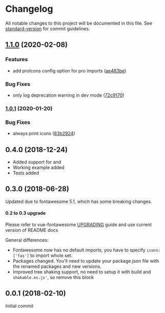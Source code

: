 # Changelog

All notable changes to this project will be documented in this file. See [standard-version](https://github.com/conventional-changelog/standard-version) for commit guidelines.

## [1.1.0](https://github.com/nuxt-community/fontawesome-module/compare/v1.0.1...v1.1.0) (2020-02-08)


### Features

* add proIcons config option for pro imports ([ae483be](https://github.com/nuxt-community/fontawesome-module/commit/ae483be1c44dcd9156092b358f286b16a2db4566))


### Bug Fixes

* only log deprecation warning in dev mode ([72c9170](https://github.com/nuxt-community/fontawesome-module/commit/72c9170301c4eea5d8259113227000672807ba07))

### [1.0.1](https://github.com/nuxt-community/fontawesome-module/compare/v1.0.0...v1.0.1) (2020-01-20)


### Bug Fixes

* always print icons ([83b2924](https://github.com/nuxt-community/fontawesome-module/commit/83b29245e40e71975397aa1189318c39c461824a))

<a name="0.4.0"></a>
## 0.4.0 (2018-12-24)
- Added support for <font-awesome-layers> and <font-awesome-layers-text>
- Working example added
- Tests added
<a name="0.3.0"></a>
## 0.3.0 (2018-06-28)
Updated due to fontawesome 5.1, which has some breaking changes.
#### 0.2 to 0.3 upgrade
Please refer to vue-fontawesome [UPGRADING](https://github.com/FortAwesome/vue-fontawesome/blob/master/UPGRADING.md) guide and use current version of README docs

General differences:
- Fontawesome now has no default imports, you have to specify `icons: ['fas']` to import whole set.
- Packages changed. You'll need to update your package.json file with the renamed packages and new versions.
- Improved tree shaking support, no need to setup it with build and `shakable.es.js'`, so remove this block

<a name="0.0.1"></a>
## 0.0.1 (2018-02-10)
Initial commit

